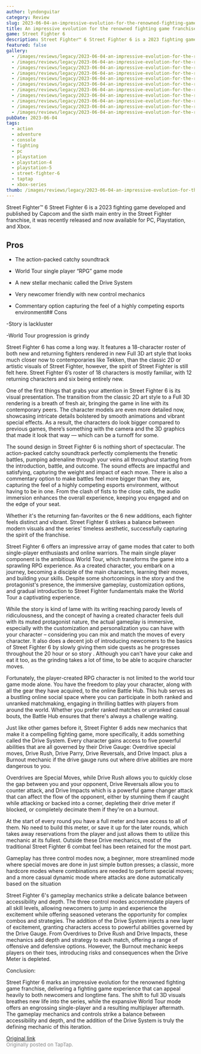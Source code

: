 ```yaml
---
author: lyndonguitar
category: Review
slug: 2023-06-04-an-impressive-evolution-for-the-renowned-fighting-game-franchise-full-review-street-fi
title: An impressive evolution for the renowned fighting game franchise | Full Review - Street Fighter 6
game: Street Fighter 6
description: Street Fighter™ 6 Street Fighter 6 is a 2023 fighting game developed and published by Capcom and the sixth main entry in the Street Fighter franchise, it was recently released and now available for PC, Playstation, and Xbox.
featured: false
gallery:
  - /images/reviews/legacy/2023-06-04-an-impressive-evolution-for-the-renowned-fighting-game-franchise--full-review---street-fi-0.avif
  - /images/reviews/legacy/2023-06-04-an-impressive-evolution-for-the-renowned-fighting-game-franchise--full-review---street-fi-1.avif
  - /images/reviews/legacy/2023-06-04-an-impressive-evolution-for-the-renowned-fighting-game-franchise--full-review---street-fi-2.avif
  - /images/reviews/legacy/2023-06-04-an-impressive-evolution-for-the-renowned-fighting-game-franchise--full-review---street-fi-3.avif
  - /images/reviews/legacy/2023-06-04-an-impressive-evolution-for-the-renowned-fighting-game-franchise--full-review---street-fi-4.avif
  - /images/reviews/legacy/2023-06-04-an-impressive-evolution-for-the-renowned-fighting-game-franchise--full-review---street-fi-5.avif
  - /images/reviews/legacy/2023-06-04-an-impressive-evolution-for-the-renowned-fighting-game-franchise--full-review---street-fi-6.avif
  - /images/reviews/legacy/2023-06-04-an-impressive-evolution-for-the-renowned-fighting-game-franchise--full-review---street-fi-7.avif
  - /images/reviews/legacy/2023-06-04-an-impressive-evolution-for-the-renowned-fighting-game-franchise--full-review---street-fi-8.avif
  - /images/reviews/legacy/2023-06-04-an-impressive-evolution-for-the-renowned-fighting-game-franchise--full-review---street-fi-9.avif
  - /images/reviews/legacy/2023-06-04-an-impressive-evolution-for-the-renowned-fighting-game-franchise--full-review---street-fi-10.avif
pubDate: 2023-06-04
tags:
  - action
  - adventure
  - console
  - fighting
  - pc
  - playstation
  - playstation-4
  - playstation-5
  - street-fighter-6
  - taptap
  - xbox-series
thumb: /images/reviews/legacy/2023-06-04-an-impressive-evolution-for-the-renowned-fighting-game-franchise--full-review---street-fi-0.avif
---
```


Street Fighter™ 6
Street Fighter 6 is a 2023 fighting game developed and published by Capcom and the sixth main entry in the Street Fighter franchise, it was recently released and now available for PC, Playstation, and Xbox.




## Pros



- The action-packed catchy soundtrack


- World Tour single player “RPG” game mode


- A new stellar mechanic called the Drive System


- Very newcomer friendly with new control mechanics


- Commentary option capturing the feel of a highly competing esports environment## Cons


-Story is lackluster

-World Tour progression is grindy

Street Fighter 6 has come a long way. It features a 18-character roster of both new and returning fighters rendered in new Full 3D art style that looks much closer now to contemporaries like Tekken, than the classic 2D or artistic visuals of Street Fighter, however, the spirit of Street Fighter is still felt here. Street Fighter 6’s roster of 18 characters is mostly familiar, with 12 returning characters and six being entirely new.

One of the first things that grabs your attention in Street Fighter 6 is its visual presentation. The transition from the classic 2D art style to a Full 3D rendering is a breath of fresh air, bringing the game in line with its contemporary peers. The character models are even more detailed now, showcasing intricate details bolstered by smooth animations and vibrant special effects. As a result, the characters do look bigger compared to previous games, there’s something with the camera and the 3D graphics that made it look that way — which can be a turnoff for some.

The sound design in Street Fighter 6 is nothing short of spectacular. The action-packed catchy soundtrack perfectly complements the frenetic battles, pumping adrenaline through your veins all throughout starting from the introduction, battle, and outcome. The sound effects are impactful and satisfying, capturing the weight and impact of each move. There is also a commentary option to make battles feel more bigger than they are, capturing the feel of a highly competing esports environment, without having to be in one. From the clash of fists to the close calls, the audio immersion enhances the overall experience, keeping you engaged and on the edge of your seat.

Whether it's the returning fan-favorites or the 6 new additions, each fighter feels distinct and vibrant. Street Fighter 6 strikes a balance between modern visuals and the series' timeless aesthetic, successfully capturing the spirit of the franchise.

Street Fighter 6 offers an impressive array of game modes that cater to both single-player enthusiasts and online warriors. The main single player component is the ambitious World Tour, which transforms the game into a sprawling RPG experience. As a created character, you embark on a journey, becoming a disciple of the main characters, learning their moves, and building your skills. Despite some shortcomings in the story and the protagonist's presence, the immersive gameplay, customization options, and gradual introduction to Street Fighter fundamentals make the World Tour a captivating experience.

While the story is kind of lame with its writing reaching parody levels of ridiculousness, and the concept of having a created character feels dull with its muted protagonist nature, the actual gameplay is immersive, especially with the customization and personalization you can have with your character – considering you can mix and match the moves of every character. It also does a decent job of introducing newcomers to the basics of Street Fighter 6 by slowly giving them side quests as he progresses throughout the 20 hour or so story . Although you can't have your cake and eat it too, as the grinding takes a lot of time, to be able to acquire character moves.

Fortunately, the player-created RPG character is not limited to the world tour game mode alone. You have the freedom to play your character, along with all the gear they have acquired, to the online Battle Hub. This hub serves as a bustling online social space where you can participate in both ranked and unranked matchmaking, engaging in thrilling battles with players from around the world. Whether you prefer ranked matches or unranked casual bouts, the Battle Hub ensures that there's always a challenge waiting.

Just like other games before it, Street Fighter 6 adds new mechanics that make it a compelling fighting game, more specifically, it adds something called the Drive System.   Every character gains access to five powerful abilities that are all governed by their Drive Gauge: Overdrive special moves, Drive Rush, Drive Parry, Drive Reversals, and Drive Impact. plus a Burnout mechanic if the drive gauge runs out where drive abilities are more dangerous to you.

Overdrives are Special Moves, while Drive Rush allows you to quickly close the gap between you and your opponent, Drive Reversals allow you to counter attack, and Drive Impacts which is a powerful game changer attack that can affect the flow of the opponent, either by stunning them if caught while attacking or backed into a corner, depleting their drive meter if blocked, or completely decimate them if they're on a burnout.

At the start of every round you have a full meter and have access to all of them. No need to build this meter, or save it up for the later rounds, which takes away reservations from the player and just allows them to utilize this mechanic at its fullest. Outside these Drive mechanics, most of the traditional Street Fighter 6 combat feel has been retained for the most part.

Gameplay has three control modes now, a beginner, more streamlined mode where special moves are done in just simple button presses; a classic, more hardcore modes where combinations are needed to perform special moves; and a more casual dynamic mode where attacks are done automatically based on the situation

Street Fighter 6's gameplay mechanics strike a delicate balance between accessibility and depth. The three control modes accommodate players of all skill levels, allowing newcomers to jump in and experience the excitement while offering seasoned veterans the opportunity for complex combos and strategies. The addition of the Drive System injects a new layer of excitement, granting characters access to powerful abilities governed by the Drive Gauge. From Overdrives to Drive Rush and Drive Impacts, these mechanics add depth and strategy to each match, offering a range of offensive and defensive options. However, the Burnout mechanic keeps players on their toes, introducing risks and consequences when the Drive Meter is depleted.

Conclusion:

Street Fighter 6 marks an impressive evolution for the renowned fighting game franchise, delivering a fighting game experience that can appeal heavily to both newcomers and longtime fans. The shift to full 3D visuals breathes new life into the series, while the expansive World Tour mode offers an engrossing single-player and a resulting multiplayer aftermath. The gameplay mechanics and  controls strike a balance between accessibility and depth, and the addition of the Drive System is truly the defining mechanic of this iteration.

[Original link](https://www.taptap.io/post/5759877)<br><span style="font-size: 0.95em; color: #888;">Originally posted on TapTap.</span>
